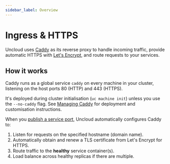 ```yaml
---
sidebar_label: Overview
---
```


# Ingress & HTTPS

Uncloud uses [Caddy](https://caddyserver.com/) as its reverse proxy to handle incoming traffic, provide automatic HTTPS
with [Let's Encrypt](https://letsencrypt.org/), and route requests to your services.

## How it works

Caddy runs as a global service `caddy` on every machine in your cluster, listening on the host ports 80 (HTTP) and 443
(HTTPS).

It's deployed during cluster initialisation (`uc machine init`) unless you use the `--no-caddy` flag.
See [Managing Caddy](3-managing-caddy.md) for deployment and customisation instructions.

When you [publish a service port](2-publishing-services.md), Uncloud automatically configures Caddy to:

1. Listen for requests on the specified hostname (domain name).
2. Automatically obtain and renew a TLS certificate from Let's Encrypt for HTTPS.
3. Route traffic to the **healthy** service container(s).
4. Load balance across healthy replicas if there are multiple.

